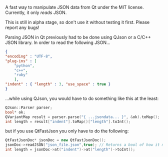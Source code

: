 A fast way to manipulate JSON data from Qt under the MIT license.
Currently, it only *reads* JSON.

This is still in alpha stage, so don't use it without testing it first.
Please report any bugs!

Parsing JSON in Qt previously had to be done using QJson or a C/C++ JSON library.
In order to read the following JSON...
```json
{
"encoding" : "UTF-8",
"plug-ins" : [
	"python",
	"c++",
	"ruby"
	],
"indent" : { "length" : 3, "use_space" : true }
}
```
...while using QJson, you would have to do something like this at the least:
```cpp
QJson::Parser parser;
bool* ok;
QVariantMap result = parser.parse("{ ...jsondata... }", &ok).toMap();
int length = result["indent"].toMap()["length"].toInt();
```
but if you use QtFastJson you only have to do the following:
```cpp
QtFastJsonDoc* jsonDoc = new QtFastJsonDoc();
jsonDoc->readJSON("json_file.json",true); // Returns a bool of how it made out.
int length = jsonDoc->at("indent")->at("length")->toInt();
```
